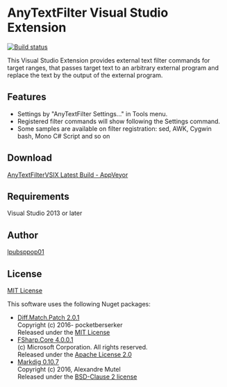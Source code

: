 # AnyTextFilter Visual Studio Extension

[![Build status](https://ci.appveyor.com/api/projects/status/2s5llj82xo2p83c9?svg=true)](https://ci.appveyor.com/project/lpubsppop01/anytextfiltervsix-2772p)

This Visual Studio Extension provides external text filter commands for target ranges,
that passes target text to an arbitrary external program and replace the text by the output of the external program.

## Features
* Settings by "AnyTextFilter Settings..." in Tools menu.
* Registered filter commands will show following the Settings command.
* Some samples are available on filter registration: sed, AWK, Cygwin bash, Mono C# Script and so on

## Download
[AnyTextFilterVSIX Latest Build - AppVeyor](https://ci.appveyor.com/api/projects/lpubsppop01/anytextfiltervsix-2772p/artifacts/AnyTextFilterVSIX%2Fbin%2FRelease%2Flpubsppop01.AnyTextFilterVSIX.vsix)

## Requirements
Visual Studio 2013 or later

## Author
[lpubsppop01](https://github.com/lpubsppop01)

## License
[MIT License](https://github.com/lpubsppop01/AnyTextFilterVSIX/raw/master/LICENSE.txt)

This software uses the following Nuget packages:
* [Diff.Match.Patch 2.0.1](https://www.nuget.org/packages/Diff.Match.Patch/)  
  Copyright (c) 2016- pocketberserker  
  Released under the [MIT License](https://github.com/pocketberserker/Diff.Match.Patch/blob/master/LICENSE)
* [FSharp.Core 4.0.0.1](https://www.nuget.org/packages/FSharp.Core/)  
  (c) Microsoft Corporation. All rights reserved.  
  Released under the [Apache License 2.0](https://github.com/fsharp/fsharp/blob/master/LICENSE)
* [Markdig 0.10.7](https://www.nuget.org/packages/Markdig/)  
  Copyright (c) 2016, Alexandre Mutel  
  Released under the [BSD-Clause 2 license](https://github.com/lunet-io/markdig/blob/master/license.txt)
